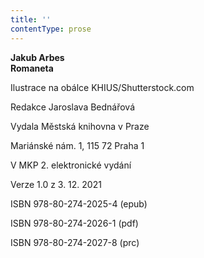 ```yaml
---
title: ''
contentType: prose
---
```


**Jakub Arbes  
Romaneta**

  

Ilustrace na obálce KHIUS/Shutterstock.com

  

Redakce Jaroslava Bednářová

  

Vydala Městská knihovna v Praze

Mariánské nám. 1, 115 72 Praha 1

  

V MKP 2. elektronické vydání

Verze 1.0 z 3. 12. 2021

  

ISBN 978-80-274-2025-4 (epub)

  

ISBN 978-80-274-2026-1 (pdf)

  

ISBN 978-80-274-2027-8 (prc)
